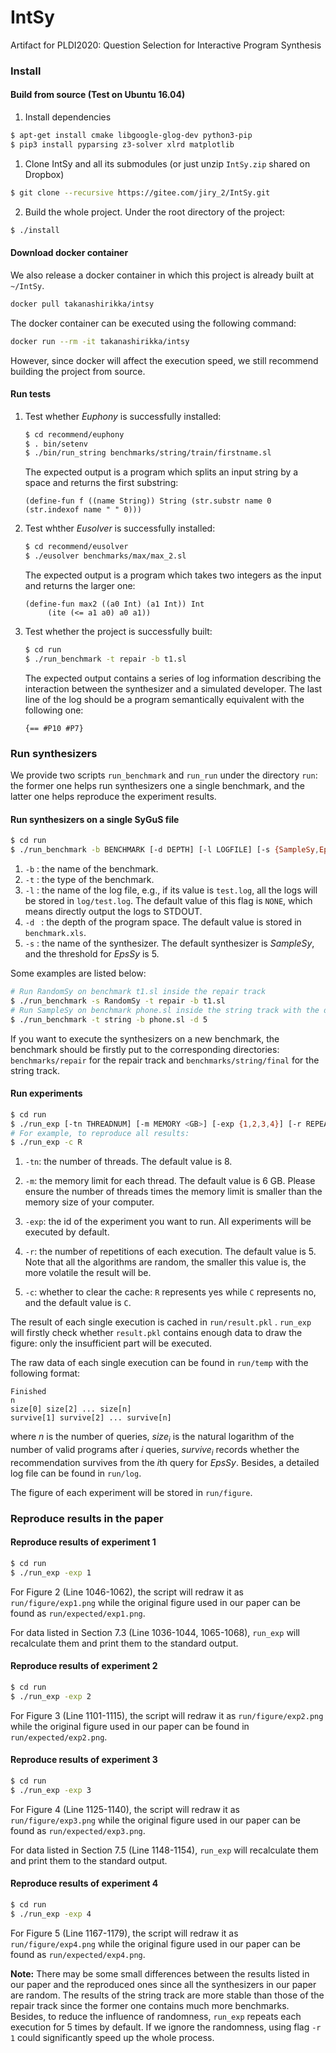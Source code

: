 # IntSy

Artifact for PLDI2020: Question Selection for Interactive Program Synthesis

### Install

#### Build from source (Test on Ubuntu 16.04) 

1. Install dependencies

```bash
$ apt-get install cmake libgoogle-glog-dev python3-pip
$ pip3 install pyparsing z3-solver xlrd matplotlib 
```

1. Clone IntSy and all its submodules (or just unzip `IntSy.zip` shared on Dropbox)

```bash
$ git clone --recursive https://gitee.com/jiry_2/IntSy.git
```

2. Build the whole project. Under the root directory of the project:

```bash
$ ./install
```

#### Download docker container

We also release a docker container in which this project is already built at `~/IntSy`.

```bash
docker pull takanashirikka/intsy
```

The docker container can be executed using the following command:

```bash
docker run --rm -it takanashirikka/intsy
```

However, since docker will affect the execution speed, we still recommend building the project from source.

#### Run tests

1. Test whether *Euphony* is successfully installed:

   ```bash
   $ cd recommend/euphony
   $ . bin/setenv  
   $ ./bin/run_string benchmarks/string/train/firstname.sl
   ```

   The expected output is a program which splits an input string by a space and returns the first substring:

   ```
   (define-fun f ((name String)) String (str.substr name 0 (str.indexof name " " 0)))
   ```

2. Test whther *Eusolver* is successfully installed:

   ```bash
   $ cd recommend/eusolver
   $ ./eusolver benchmarks/max/max_2.sl
   ```

   The expected output is a program which takes two integers as the input and returns the larger one:

   ```
   (define-fun max2 ((a0 Int) (a1 Int)) Int
        (ite (<= a1 a0) a0 a1))
   ```

3. Test whether the project is successfully built:

   ```bash
   $ cd run
   $ ./run_benchmark -t repair -b t1.sl
   ```

   The expected output contains a series of log information describing the interaction between the synthesizer and a simulated developer.  The last line of the log should be a program semantically equivalent with the following one:

   ```
   {== #P10 #P7}
   ```

### Run synthesizers

We provide two scripts `run_benchmark` and `run_run` under the directory `run`: the former one helps run synthesizers one a single benchmark, and the latter one helps reproduce the experiment results.

#### Run synthesizers on a single SyGuS file 

```bash
$ cd run
$ ./run_benchmark -b BENCHMARK [-d DEPTH] [-l LOGFILE] [-s {SampleSy,EpsSy,RandomSy}] -t {string,repair}
```

1. `-b` : the name of the benchmark.
2. `-t` : the type of the benchmark.
3. `-l` : the name of the log file, e.g., if its value is `test.log`,  all the logs will be stored in `log/test.log`. The default value of this flag is `NONE`, which means directly output the logs to STDOUT.
4. `-d ` : the depth of the program space. The default value is stored in `benchmark.xls`.
5. `-s` : the name of the synthesizer. The default synthesizer is *SampleSy*, and the threshold for *EpsSy* is 5.

Some examples are listed below:

```bash
# Run RandomSy on benchmark t1.sl inside the repair track
$ ./run_benchmark -s RandomSy -t repair -b t1.sl
# Run SampleSy on benchmark phone.sl inside the string track with the depth 5
$ ./run_benchmark -t string -b phone.sl -d 5
```

If you want to execute the synthesizers on a new benchmark, the benchmark should be firstly put to the corresponding directories: `benchmarks/repair` for the repair track and `benchmarks/string/final` for the string track.

#### Run experiments 

```bash
$ cd run
$ ./run_exp [-tn THREADNUM] [-m MEMORY <GB>] [-exp {1,2,3,4}] [-r REPEATNUM] [-c {R <Restart>,C <Clear>}]
# For example, to reproduce all results:
$ ./run_exp -c R
```

1. `-tn`: the number of threads. The default value is 8.

2. `-m`: the memory limit for each thread. The default value is 6 GB. Please ensure the number of threads times the memory limit is smaller than the memory size of your computer.

3. `-exp`: the id of the experiment you want to run. All experiments will be executed by default.

4. `-r`: the number of repetitions of each execution. The default value is 5. Note that all the algorithms are random, the smaller this value is, the more volatile the result will be.

5. `-c`: whether to clear the cache: `R` represents yes while `C` represents no, and the default value is `C`. 

The result of each single execution is cached in `run/result.pkl` . `run_exp` will firstly check whether  `result.pkl` contains enough data to draw the figure: only the insufficient part will be executed. 

The raw data of each single execution can be found in `run/temp` with the following format:

```
Finished
n
size[0] size[2] ... size[n]
survive[1] survive[2] ... survive[n]
```

where $n$ is the number of queries, $size_i$ is the natural logarithm of the number of valid programs after $i$ queries, $survive_i$ records whether the recommendation survives from the $i$th query for *EpsSy*. Besides, a detailed log file can be found in `run/log`.

The figure of each experiment will be stored in `run/figure`.

### Reproduce results in the paper 

#### Reproduce results of experiment 1

```bash
$ cd run
$ ./run_exp -exp 1
```

For Figure 2 (Line 1046-1062), the script will redraw it as `run/figure/exp1.png` while the original figure used in our paper can be found as `run/expected/exp1.png`.

For data listed in Section 7.3 (Line 1036-1044, 1065-1068), `run_exp` will recalculate them and print them to the standard output.

#### Reproduce results of experiment 2

````bash
$ cd run
$ ./run_exp -exp 2
````

For Figure 3 (Line 1101-1115), the script will redraw it as `run/figure/exp2.png` while the original figure used in our paper can be found in `run/expected/exp2.png`.

#### Reproduce results of experiment 3

````bash
$ cd run
$ ./run_exp -exp 3
````

For Figure 4 (Line 1125-1140), the script will redraw it as `run/figure/exp3.png` while the original figure used in our paper can be found as `run/expected/exp3.png`.

For data listed in Section 7.5 (Line 1148-1154), `run_exp` will recalculate them and print them to the standard output.

#### Reproduce results of experiment 4

```bash
$ cd run
$ ./run_exp -exp 4
```

For Figure 5 (Line 1167-1179), the script will redraw it as `run/figure/exp4.png` while the original figure used in our paper can be found as `run/expected/exp4.png`.

**Note:** There may be some small differences between the results listed in our paper and the reproduced ones since all the synthesizers in our paper are random. The results of the string track are more stable than those of the repair track since the former one contains much more benchmarks. Besides, to reduce the influence of randomness, `run_exp` repeats each execution for $5$ times by default. If we ignore the randomness, using flag `-r 1` could significantly speed up the whole process.
